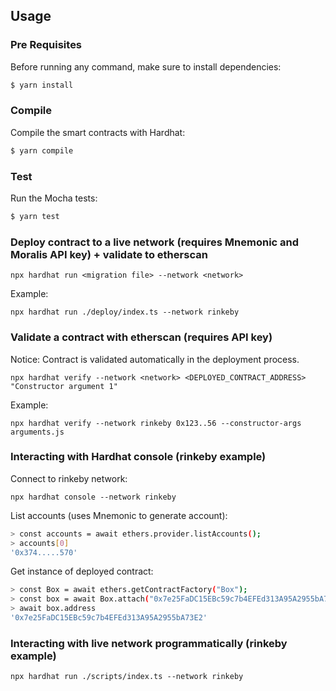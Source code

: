 ## Usage

### Pre Requisites

Before running any command, make sure to install dependencies:

```sh
$ yarn install
```

### Compile

Compile the smart contracts with Hardhat:

```sh
$ yarn compile
```

### Test

Run the Mocha tests:

```sh
$ yarn test
```

### Deploy contract to a live network (requires Mnemonic and Moralis API key) + validate to etherscan

```
npx hardhat run <migration file> --network <network> 
```

Example:

```
npx hardhat run ./deploy/index.ts --network rinkeby 
```

### Validate a contract with etherscan (requires API key)

Notice: Contract is validated automatically in the deployment process. 

```
npx hardhat verify --network <network> <DEPLOYED_CONTRACT_ADDRESS> "Constructor argument 1"
```

Example:

```
npx hardhat verify --network rinkeby 0x123..56 --constructor-args arguments.js
```

### Interacting with Hardhat console (rinkeby example)

Connect to rinkeby network:

```
npx hardhat console --network rinkeby
```

List accounts (uses Mnemonic to generate account):

```sh
> const accounts = await ethers.provider.listAccounts();
> accounts[0]
'0x374.....570'
```

Get instance of deployed contract:

```sh
> const Box = await ethers.getContractFactory("Box");
> const box = await Box.attach("0x7e25FaDC15EBc59c7b4EFEd313A95A2955bA73E2");
> await box.address
'0x7e25FaDC15EBc59c7b4EFEd313A95A2955bA73E2'
```

### Interacting with live network programmatically (rinkeby example)

```
npx hardhat run ./scripts/index.ts --network rinkeby
```